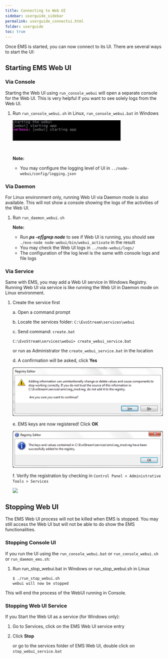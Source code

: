 ```yaml
---
title: Connecting to Web UI
sidebar: userguide_sidebar
permalink: userguide_connectui.html
folder: userguide
toc: true
---
```


Once EMS is started, you can now connect to its UI. There are several ways to start the UI:

## Starting EMS Web UI

### Via Console

Starting the Web UI using `run_console_webui` will open a separate console for the Web UI. This is very helpful if you want to see solely logs from the Web UI. 

1. Run `run_console_webui.sh` in Linux,  `run_console_webui.bat` in Windows

   ![](images/userguide/startui_console.jpg)

   ​

   **Note:**

   - You may configure the logging level of UI in `../node-webui/config/logging.json`



### Via Daemon

For Linux environment only, running Web UI via Daemon mode is also available. This will not show a console showing the logs of the activities of the Web UI.  

1. Run `run_daemon_webui.sh`

   **Note:**

   - Run ***ps -ef|grep node*** to see if Web UI is running, you should see `./evo-node node-webui/bin/webui_activate` in the result
   - You may check the Web UI logs in `../node-webui/logs/`
   - The configuration of the log level is the same with console logs and file logs



### Via Service

Same with EMS, you may add a Web UI service in Windows Registry. Running Web UI via service is like running the Web UI in Daemon mode on Linux environment.

1. Create the service first

   a. Open a command prompt

   b. Locate the services folder: `C:\EvoStream\services\webui`

   c. Send command: `create.bat`

   ```
   C:\EvoStream\services\webui> create_webui_service.bat
   ```

   or run as Administrator the `create_webui_service.bat` in the location

   d. A confirmation will be asked, click **Yes**

   ![](images/userguide/register.JPG)

   e. EMS keys are now registered! Click **OK**

   ![](images/userguide/register_success.JPG)

   f. Verify the registration by checking in `Control Panel > Administrative  Tools > Services`

   ![](images/userguide/service_ui_.jpg)




## Stopping Web UI

The EMS Web UI process will not be killed when EMS is stopped. You may still access the Web UI but will not be able to do show the EMS functionalities.



### Stopping Console UI

If you run the UI using the `run_console_webui.bat` or `run_console_webui.sh` or `run_daemon_ems.sh`:

1. Run run_stop_webui.bat in Windows or run_stop_webui.sh in Linux

   ```
   $ ./run_stop_webui.sh 
   webui will now be stopped
   ```

This will end the process of the WebUI running in Console.



### Stopping Web UI Service

If you Start the Web UI as a service (for Windows only):

1. Go to Services, click on the EMS Web UI service entry

2. Click **Stop**

   or go to the services folder of EMS Web UI, double click on `stop_webui_service.bat`